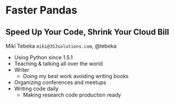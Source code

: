 # Faster Pandas
## Speed Up Your Code, Shrink Your Cloud Bill

Miki Tebeka
`miki@353solutions.com`, @tebeka

- Using Python since 1.5.1
- Teaching & talking all over the world
- Writer
    - Doing my best work avoiding writing books
- Organizing conferences and meetups
- Writing code daily
    - Making research code production ready

